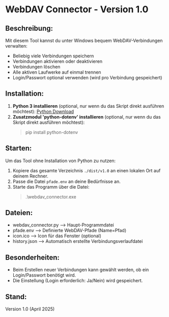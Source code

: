 WebDAV Connector - Version 1.0
===============================

Beschreibung:
-------------
Mit diesem Tool kannst du unter Windows bequem WebDAV-Verbindungen verwalten:
- Beliebig viele Verbindungen speichern
- Verbindungen aktivieren oder deaktivieren
- Verbindungen löschen
- Alle aktiven Laufwerke auf einmal trennen
- Login/Passwort optional verwenden (wird pro Verbindung gespeichert)

Installation:
-------------
1. **Python 3 installieren** (optional, nur wenn du das Skript direkt ausführen möchtest): [Python Download](https://www.python.org/)
2. **Zusatzmodul 'python-dotenv' installieren** (optional, nur wenn du das Skript direkt ausführen möchtest):
   > pip install python-dotenv

Starten:
--------
Um das Tool ohne Installation von Python zu nutzen:
1. Kopiere das gesamte Verzeichnis `./dist/v1.0` an einen lokalen Ort auf deinem Rechner.
2. Passe die Datei `pfade.env` an deine Bedürfnisse an.
3. Starte das Programm über die Datei:
   > .\webdav_connector.exe

Dateien:
--------
- webdav_connector.py  --> Haupt-Programmdatei
- pfade.env             --> Definierte WebDAV-Pfade (Name=Pfad)
- icon.ico              --> Icon für das Fenster (optional)
- history.json          --> Automatisch erstellte Verbindungsverlaufdatei

Besonderheiten:
---------------
- Beim Erstellen neuer Verbindungen kann gewählt werden, ob ein Login/Passwort benötigt wird.
- Die Einstellung (Login erforderlich: Ja/Nein) wird gespeichert.

Stand:
------
Version 1.0 (April 2025)
